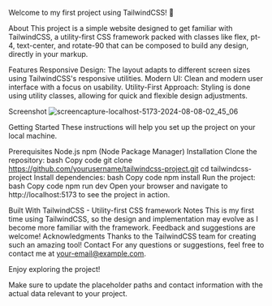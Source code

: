 
Welcome to my first project using TailwindCSS! 🎉

About
This project is a simple website designed to get familiar with TailwindCSS, a utility-first CSS framework packed with classes like flex, pt-4, text-center, and rotate-90 that can be composed to build any design, directly in your markup.

Features
Responsive Design: The layout adapts to different screen sizes using TailwindCSS's responsive utilities.
Modern UI: Clean and modern user interface with a focus on usability.
Utility-First Approach: Styling is done using utility classes, allowing for quick and flexible design adjustments.

Screenshot
![screencapture-localhost-5173-2024-08-08-02_45_06](https://github.com/user-attachments/assets/e2bbf58c-7542-4bba-ab34-1cd962bd3ba4)

Getting Started
These instructions will help you set up the project on your local machine.

Prerequisites
Node.js
npm (Node Package Manager)
Installation
Clone the repository:
bash
Copy code
git clone https://github.com/yourusername/tailwindcss-project.git
cd tailwindcss-project
Install dependencies:
bash
Copy code
npm install
Run the project:
bash
Copy code
npm run dev
Open your browser and navigate to http://localhost:5173 to see the project in action.

Built With
TailwindCSS - Utility-first CSS framework
Notes
This is my first time using TailwindCSS, so the design and implementation may evolve as I become more familiar with the framework.
Feedback and suggestions are welcome!
Acknowledgments
Thanks to the TailwindCSS team for creating such an amazing tool!
Contact
For any questions or suggestions, feel free to contact me at your-email@example.com.

Enjoy exploring the project!

Make sure to update the placeholder paths and contact information with the actual data relevant to your project.
